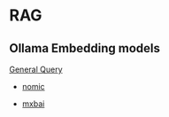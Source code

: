 # RAG


## Ollama Embedding models

[General Query](https://ollama.com/search?q=embed&p=1)

- [nomic](https://ollama.com/library/nomic-embed-text)

- [mxbai](https://ollama.com/library/mxbai-embed-large)